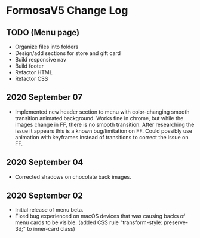 # FormosaV5 Change Log

## TODO (Menu page)
* Organize files into folders
* Design/add sections for store and gift card
* Build responsive nav
* Build footer
* Refactor HTML
* Refactor CSS

## 2020 September 07
* Implemented new header section to menu with color-changing smooth transition animated background. Works fine in chrome, but while the images change in FF, there is no smooth transition. After researching the issue it appears this is a known bug/limitation on FF. Could possibly use animation with keyframes instead of transitions to correct the issue on FF.

## 2020 September 04
* Corrected shadows on chocolate back images.

## 2020 September 02
* Initial release of menu beta.
* Fixed bug experienced on macOS devices that was causing backs of menu cards to be visible. (added CSS rule "transform-style: preserve-3d;" to inner-card class)
